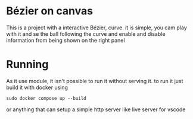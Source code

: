 # Bézier on canvas

This is a project with a interactive Bézier, curve. it is simple, you cam play with it and se the ball following the curve and enable and disable information from being shown on the right panel

# Running

As it use module, it isn't possible to run it without serving it.
to run it just build it with docker using

`sudo docker compose up --build`

or anything that can setup a simple http server like live server for vscode
